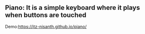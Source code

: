 ## Piano: It is a simple keyboard where it plays when buttons are touched
Demo:https://itz-nisanth.github.io/piano/
